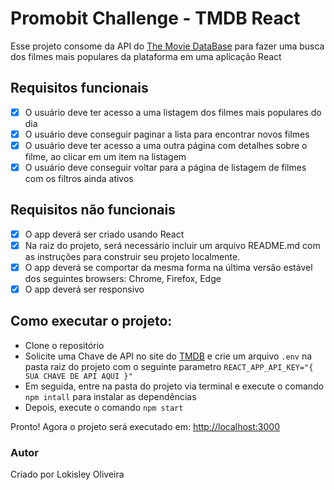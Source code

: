 # Promobit Challenge - TMDB React

Esse projeto consome da API do [The Movie DataBase](https://www.themoviedb.org/) para fazer uma busca dos filmes mais populares da plataforma em uma aplicação React

## Requisitos funcionais

- [x] O usuário deve ter acesso a uma listagem dos filmes mais populares do dia
- [x] O usuário deve conseguir paginar a lista para encontrar novos filmes
- [x] O usuário deve ter acesso a uma outra página com detalhes sobre o filme, ao clicar em um item na listagem
- [x] O usuário deve conseguir voltar para a página de listagem de filmes com os filtros ainda ativos

## Requisitos não funcionais

- [x] O app deverá ser criado usando React
- [x] Na raiz do projeto, será necessário incluir um arquivo README.md com as instruções para construir seu projeto localmente.
- [x] O app deverá se comportar da mesma forma na última versão estável dos seguintes browsers: Chrome, Firefox, Edge
- [x] O app deverá ser responsivo

## Como executar o projeto:

- Clone o repositório
- Solicite uma Chave de API no site do [TMDB](https://developers.themoviedb.org/3) e crie um arquivo `.env` na pasta raiz do projeto com o seguinte parametro `REACT_APP_API_KEY="{ SUA CHAVE DE API AQUI }"`
- Em seguida, entre na pasta do projeto via terminal e execute o comando `npm intall` para instalar as dependências
- Depois, execute o comando `npm start`

Pronto! Agora o projeto será executado em: [http://localhost:3000](http://localhost:3000)

### Autor

Criado por Lokisley Oliveira
